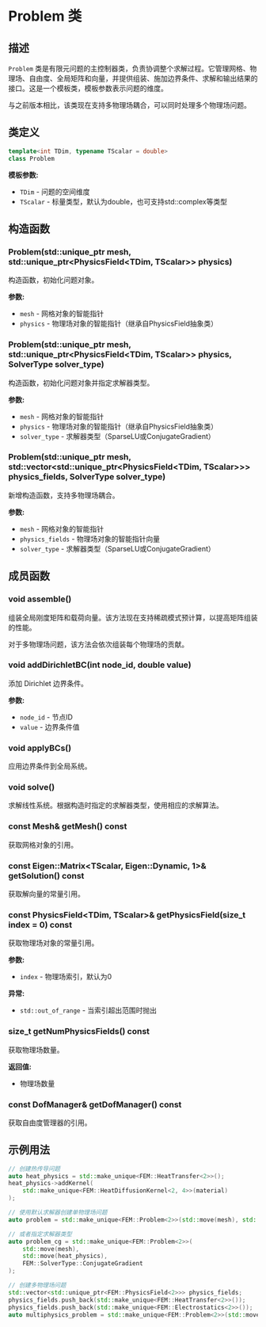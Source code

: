 # Problem 类

## 描述

`Problem` 类是有限元问题的主控制器类，负责协调整个求解过程。它管理网格、物理场、自由度、全局矩阵和向量，并提供组装、施加边界条件、求解和输出结果的接口。这是一个模板类，模板参数表示问题的维度。

与之前版本相比，该类现在支持多物理场耦合，可以同时处理多个物理场问题。

## 类定义

```cpp
template<int TDim, typename TScalar = double>
class Problem
```

**模板参数:**
- `TDim` - 问题的空间维度
- `TScalar` - 标量类型，默认为double，也可支持std::complex<double>等类型

## 构造函数

### Problem(std::unique_ptr<Mesh> mesh, std::unique_ptr<PhysicsField<TDim, TScalar>> physics)

构造函数，初始化问题对象。

**参数:**
- `mesh` - 网格对象的智能指针
- `physics` - 物理场对象的智能指针（继承自PhysicsField抽象类）

### Problem(std::unique_ptr<Mesh> mesh, std::unique_ptr<PhysicsField<TDim, TScalar>> physics, SolverType solver_type)

构造函数，初始化问题对象并指定求解器类型。

**参数:**
- `mesh` - 网格对象的智能指针
- `physics` - 物理场对象的智能指针（继承自PhysicsField抽象类）
- `solver_type` - 求解器类型（SparseLU或ConjugateGradient）

### Problem(std::unique_ptr<Mesh> mesh, std::vector<std::unique_ptr<PhysicsField<TDim, TScalar>>> physics_fields, SolverType solver_type)

新增构造函数，支持多物理场耦合。

**参数:**
- `mesh` - 网格对象的智能指针
- `physics_fields` - 物理场对象的智能指针向量
- `solver_type` - 求解器类型（SparseLU或ConjugateGradient）

## 成员函数

### void assemble()

组装全局刚度矩阵和载荷向量。该方法现在支持稀疏模式预计算，以提高矩阵组装的性能。

对于多物理场问题，该方法会依次组装每个物理场的贡献。

### void addDirichletBC(int node_id, double value)

添加 Dirichlet 边界条件。

**参数:**
- `node_id` - 节点ID
- `value` - 边界条件值

### void applyBCs()

应用边界条件到全局系统。

### void solve()

求解线性系统。根据构造时指定的求解器类型，使用相应的求解算法。


### const Mesh& getMesh() const

获取网格对象的引用。

### const Eigen::Matrix<TScalar, Eigen::Dynamic, 1>& getSolution() const

获取解向量的常量引用。

### const PhysicsField<TDim, TScalar>& getPhysicsField(size_t index = 0) const

获取物理场对象的常量引用。

**参数:**
- `index` - 物理场索引，默认为0

**异常:**
- `std::out_of_range` - 当索引超出范围时抛出

### size_t getNumPhysicsFields() const

获取物理场数量。

**返回值:**
- 物理场数量

### const DofManager& getDofManager() const

获取自由度管理器的引用。

## 示例用法

```cpp
// 创建热传导问题
auto heat_physics = std::make_unique<FEM::HeatTransfer<2>>();
heat_physics->addKernel(
    std::make_unique<FEM::HeatDiffusionKernel<2, 4>>(material)
);

// 使用默认求解器创建单物理场问题
auto problem = std::make_unique<FEM::Problem<2>>(std::move(mesh), std::move(heat_physics));

// 或者指定求解器类型
auto problem_cg = std::make_unique<FEM::Problem<2>>(
    std::move(mesh), 
    std::move(heat_physics), 
    FEM::SolverType::ConjugateGradient
);

// 创建多物理场问题
std::vector<std::unique_ptr<FEM::PhysicsField<2>>> physics_fields;
physics_fields.push_back(std::make_unique<FEM::HeatTransfer<2>>());
physics_fields.push_back(std::make_unique<FEM::Electrostatics<2>>());
auto multiphysics_problem = std::make_unique<FEM::Problem<2>>(std::move(mesh), std::move(physics_fields));
```